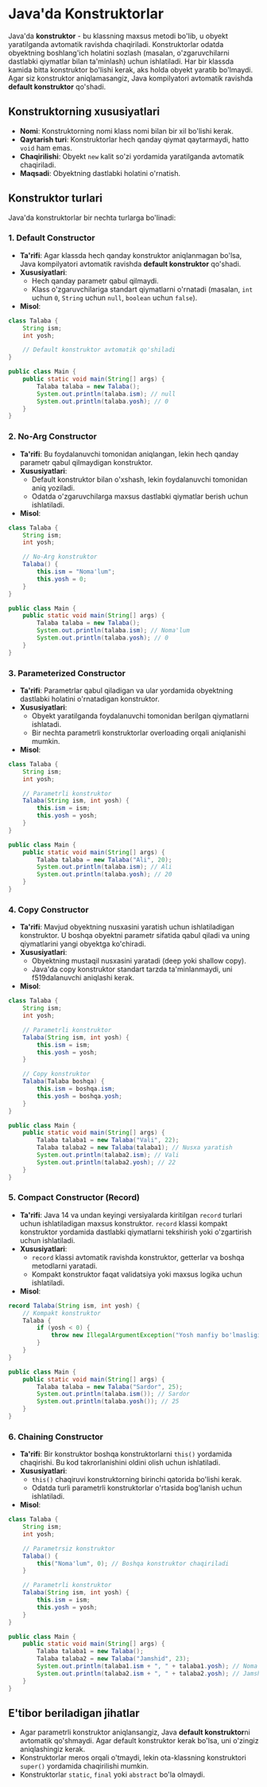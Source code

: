# Java'da Konstruktorlar

Java'da **konstruktor** - bu klassning maxsus metodi bo'lib, u obyekt yaratilganda avtomatik ravishda chaqiriladi. Konstruktorlar odatda obyektning boshlang'ich holatini sozlash (masalan, o'zgaruvchilarni dastlabki qiymatlar bilan ta'minlash) uchun ishlatiladi. Har bir klassda kamida bitta konstruktor bo'lishi kerak, aks holda obyekt yaratib bo'lmaydi. Agar siz konstruktor aniqlamasangiz, Java kompilyatori avtomatik ravishda **default konstruktor** qo'shadi.

## Konstruktorning xususiyatlari
- **Nomi**: Konstruktorning nomi klass nomi bilan bir xil bo'lishi kerak.
- **Qaytarish turi**: Konstruktorlar hech qanday qiymat qaytarmaydi, hatto `void` ham emas.
- **Chaqirilishi**: Obyekt `new` kalit so'zi yordamida yaratilganda avtomatik chaqiriladi.
- **Maqsadi**: Obyektning dastlabki holatini o'rnatish.

## Konstruktor turlari
Java'da konstruktorlar bir nechta turlarga bo'linadi:

### 1. Default Constructor
- **Ta'rifi**: Agar klassda hech qanday konstruktor aniqlanmagan bo'lsa, Java kompilyatori avtomatik ravishda **default konstruktor** qo'shadi.
- **Xususiyatlari**:
  - Hech qanday parametr qabul qilmaydi.
  - Klass o'zgaruvchilariga standart qiymatlarni o'rnatadi (masalan, `int` uchun `0`, `String` uchun `null`, `boolean` uchun `false`).
- **Misol**:
```java
class Talaba {
    String ism;
    int yosh;

    // Default konstruktor avtomatik qo'shiladi
}

public class Main {
    public static void main(String[] args) {
        Talaba talaba = new Talaba();
        System.out.println(talaba.ism); // null
        System.out.println(talaba.yosh); // 0
    }
}
```

### 2. No-Arg Constructor
- **Ta'rifi**: Bu foydalanuvchi tomonidan aniqlangan, lekin hech qanday parametr qabul qilmaydigan konstruktor.
- **Xususiyatlari**:
  - Default konstruktor bilan o'xshash, lekin foydalanuvchi tomonidan aniq yoziladi.
  - Odatda o'zgaruvchilarga maxsus dastlabki qiymatlar berish uchun ishlatiladi.
- **Misol**:
```java
class Talaba {
    String ism;
    int yosh;

    // No-Arg konstruktor
    Talaba() {
        this.ism = "Noma'lum";
        this.yosh = 0;
    }
}

public class Main {
    public static void main(String[] args) {
        Talaba talaba = new Talaba();
        System.out.println(talaba.ism); // Noma'lum
        System.out.println(talaba.yosh); // 0
    }
}
```

### 3. Parameterized Constructor
- **Ta'rifi**: Parametrlar qabul qiladigan va ular yordamida obyektning dastlabki holatini o'rnatadigan konstruktor.
- **Xususiyatlari**:
  - Obyekt yaratilganda foydalanuvchi tomonidan berilgan qiymatlarni ishlatadi.
  - Bir nechta parametrli konstruktorlar overloading orqali aniqlanishi mumkin.
- **Misol**:
```java
class Talaba {
    String ism;
    int yosh;

    // Parametrli konstruktor
    Talaba(String ism, int yosh) {
        this.ism = ism;
        this.yosh = yosh;
    }
}

public class Main {
    public static void main(String[] args) {
        Talaba talaba = new Talaba("Ali", 20);
        System.out.println(talaba.ism); // Ali
        System.out.println(talaba.yosh); // 20
    }
}
```

### 4. Copy Constructor
- **Ta'rifi**: Mavjud obyektning nusxasini yaratish uchun ishlatiladigan konstruktor. U boshqa obyektni parametr sifatida qabul qiladi va uning qiymatlarini yangi obyektga ko'chiradi.
- **Xususiyatlari**:
  - Obyektning mustaqil nusxasini yaratadi (deep yoki shallow copy).
  - Java'da copy konstruktor standart tarzda ta'minlanmaydi, uni f519dalanuvchi aniqlashi kerak.
- **Misol**:
```java
class Talaba {
    String ism;
    int yosh;

    // Parametrli konstruktor
    Talaba(String ism, int yosh) {
        this.ism = ism;
        this.yosh = yosh;
    }

    // Copy konstruktor
    Talaba(Talaba boshqa) {
        this.ism = boshqa.ism;
        this.yosh = boshqa.yosh;
    }
}

public class Main {
    public static void main(String[] args) {
        Talaba talaba1 = new Talaba("Vali", 22);
        Talaba talaba2 = new Talaba(talaba1); // Nusxa yaratish
        System.out.println(talaba2.ism); // Vali
        System.out.println(talaba2.yosh); // 22
    }
}
```

### 5. Compact Constructor (Record)
- **Ta'rifi**: Java 14 va undan keyingi versiyalarda kiritilgan `record` turlari uchun ishlatiladigan maxsus konstruktor. `record` klassi kompakt konstruktor yordamida dastlabki qiymatlarni tekshirish yoki o'zgartirish uchun ishlatiladi.
- **Xususiyatlari**:
  - `record` klassi avtomatik ravishda konstruktor, getterlar va boshqa metodlarni yaratadi.
  - Kompakt konstruktor faqat validatsiya yoki maxsus logika uchun ishlatiladi.
- **Misol**:
```java
record Talaba(String ism, int yosh) {
    // Kompakt konstruktor
    Talaba {
        if (yosh < 0) {
            throw new IllegalArgumentException("Yosh manfiy bo'lmasligi kerak!");
        }
    }
}

public class Main {
    public static void main(String[] args) {
        Talaba talaba = new Talaba("Sardor", 25);
        System.out.println(talaba.ism()); // Sardor
        System.out.println(talaba.yosh()); // 25
    }
}
```

### 6. Chaining Constructor
- **Ta'rifi**: Bir konstruktor boshqa konstruktorlarni `this()` yordamida chaqirishi. Bu kod takrorlanishini oldini olish uchun ishlatiladi.
- **Xususiyatlari**:
  - `this()` chaqiruvi konstruktorning birinchi qatorida bo'lishi kerak.
  - Odatda turli parametrli konstruktorlar o'rtasida bog'lanish uchun ishlatiladi.
- **Misol**:
```java
class Talaba {
    String ism;
    int yosh;

    // Parametrsiz konstruktor
    Talaba() {
        this("Noma'lum", 0); // Boshqa konstruktor chaqiriladi
    }

    // Parametrli konstruktor
    Talaba(String ism, int yosh) {
        this.ism = ism;
        this.yosh = yosh;
    }
}

public class Main {
    public static void main(String[] args) {
        Talaba talaba1 = new Talaba();
        Talaba talaba2 = new Talaba("Jamshid", 23);
        System.out.println(talaba1.ism + ", " + talaba1.yosh); // Noma'lum, 0
        System.out.println(talaba2.ism + ", " + talaba2.yosh); // Jamshid, 23
    }
}
```

## E'tibor beriladigan jihatlar
- Agar parametrli konstruktor aniqlansangiz, Java **default konstruktor**ni avtomatik qo'shmaydi. Agar default konstruktor kerak bo'lsa, uni o'zingiz aniqlashingiz kerak.
- Konstruktorlar meros orqali o'tmaydi, lekin ota-klassning konstruktori `super()` yordamida chaqirilishi mumkin.
- Konstruktorlar `static`, `final` yoki `abstract` bo'la olmaydi.
